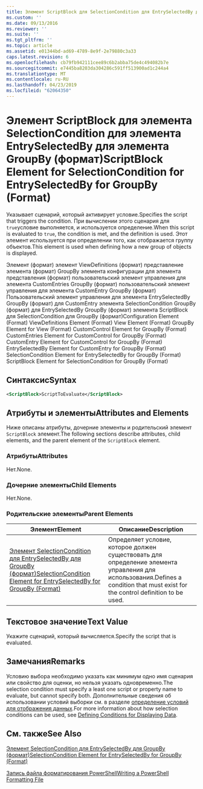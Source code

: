 ```yaml
---
title: Элемент ScriptBlock для SelectionCondition для EntrySelectedBy для GroupBy (формат) | Документация Майкрософт
ms.custom: ''
ms.date: 09/13/2016
ms.reviewer: ''
ms.suite: ''
ms.tgt_pltfrm: ''
ms.topic: article
ms.assetid: e01344bd-ad69-4789-8e9f-2e79880c3a33
caps.latest.revision: 6
ms.openlocfilehash: cb79fb942111cee89c6b2abba75de4c494082b7e
ms.sourcegitcommit: e7445ba8203da304286c591ff513900ad1c244a4
ms.translationtype: MT
ms.contentlocale: ru-RU
ms.lasthandoff: 04/23/2019
ms.locfileid: "62064350"
---
```

# <a name="scriptblock-element-for-selectioncondition-for-entryselectedby-for-groupby-format"></a><span data-ttu-id="507eb-102">Элемент ScriptBlock для элемента SelectionCondition для элемента EntrySelectedBy для элемента GroupBy (формат)</span><span class="sxs-lookup"><span data-stu-id="507eb-102">ScriptBlock Element for SelectionCondition for EntrySelectedBy for GroupBy (Format)</span></span>

<span data-ttu-id="507eb-103">Указывает сценарий, который активирует условие.</span><span class="sxs-lookup"><span data-stu-id="507eb-103">Specifies the script that triggers the condition.</span></span> <span data-ttu-id="507eb-104">При вычислении этого сценария для `true`условие выполняется, и используется определение.</span><span class="sxs-lookup"><span data-stu-id="507eb-104">When this script is evaluated to `true`, the condition is met, and the definition is used.</span></span> <span data-ttu-id="507eb-105">Этот элемент используется при определении того, как отображается группу объектов.</span><span class="sxs-lookup"><span data-stu-id="507eb-105">This element is used when defining how a new group of objects is displayed.</span></span>

<span data-ttu-id="507eb-106">Элемент (формат) элемент ViewDefinitions (формат) представление элемента (формат) GroupBy элемента конфигурации для элемента представления (формат) пользовательский элемент управления для элемента CustomEntries GroupBy (формат) пользовательский элемент управления для элемента CustomEntry GroupBy (формат) Пользовательский элемент управления для элемента EntrySelectedBy GroupBy (формат) для CustomEntry элемента SelectionCondition GroupBy (формат) для EntrySelectedBy GroupBy (формат) элемента ScriptBlock для SelectionCondition для GroupBy (формат)</span><span class="sxs-lookup"><span data-stu-id="507eb-106">Configuration Element (Format) ViewDefinitions Element (Format) View Element (Format) GroupBy Element for View (Format) CustomControl Element for GroupBy (Format) CustomEntries Element for CustomControl for GroupBy (Format) CustomEntry Element for CustomControl for GroupBy (Format) EntrySelectedBy Element for CustomEntry for GroupBy (Format) SelectionCondition Element for EntrySelectedBy for GroupBy (Format) ScriptBlock Element for SelectionCondition for GroupBy (Format)</span></span>

## <a name="syntax"></a><span data-ttu-id="507eb-107">Синтаксис</span><span class="sxs-lookup"><span data-stu-id="507eb-107">Syntax</span></span>

```xml
<ScriptBlock>ScriptToEvaluate</ScriptBlock>
```

## <a name="attributes-and-elements"></a><span data-ttu-id="507eb-108">Атрибуты и элементы</span><span class="sxs-lookup"><span data-stu-id="507eb-108">Attributes and Elements</span></span>

<span data-ttu-id="507eb-109">Ниже описаны атрибуты, дочерние элементы и родительский элемент `ScriptBlock` элемент.</span><span class="sxs-lookup"><span data-stu-id="507eb-109">The following sections describe attributes, child elements, and the parent element of the `ScriptBlock` element.</span></span>

### <a name="attributes"></a><span data-ttu-id="507eb-110">Атрибуты</span><span class="sxs-lookup"><span data-stu-id="507eb-110">Attributes</span></span>

<span data-ttu-id="507eb-111">Нет.</span><span class="sxs-lookup"><span data-stu-id="507eb-111">None.</span></span>

### <a name="child-elements"></a><span data-ttu-id="507eb-112">Дочерние элементы</span><span class="sxs-lookup"><span data-stu-id="507eb-112">Child Elements</span></span>

<span data-ttu-id="507eb-113">Нет.</span><span class="sxs-lookup"><span data-stu-id="507eb-113">None.</span></span>

### <a name="parent-elements"></a><span data-ttu-id="507eb-114">Родительские элементы</span><span class="sxs-lookup"><span data-stu-id="507eb-114">Parent Elements</span></span>

|<span data-ttu-id="507eb-115">Элемент</span><span class="sxs-lookup"><span data-stu-id="507eb-115">Element</span></span>|<span data-ttu-id="507eb-116">Описание</span><span class="sxs-lookup"><span data-stu-id="507eb-116">Description</span></span>|
|-------------|-----------------|
|[<span data-ttu-id="507eb-117">Элемент SelectionCondition для EntrySelectedBy для GroupBy (формат)</span><span class="sxs-lookup"><span data-stu-id="507eb-117">SelectionCondition Element for EntrySelectedBy for GroupBy (Format)</span></span>](./selectioncondition-element-for-entryselectedby-for-groupby-format.md)|<span data-ttu-id="507eb-118">Определяет условие, которое должен существовать для определение элемента управления для использования.</span><span class="sxs-lookup"><span data-stu-id="507eb-118">Defines a condition that must exist for the control definition to be used.</span></span>|

## <a name="text-value"></a><span data-ttu-id="507eb-119">Текстовое значение</span><span class="sxs-lookup"><span data-stu-id="507eb-119">Text Value</span></span>

<span data-ttu-id="507eb-120">Укажите сценарий, который вычисляется.</span><span class="sxs-lookup"><span data-stu-id="507eb-120">Specify the script that is evaluated.</span></span>

## <a name="remarks"></a><span data-ttu-id="507eb-121">Замечания</span><span class="sxs-lookup"><span data-stu-id="507eb-121">Remarks</span></span>

<span data-ttu-id="507eb-122">Условию выбора необходимо указать как минимум одно имя сценария или свойство для оценки, но нельзя указать одновременно.</span><span class="sxs-lookup"><span data-stu-id="507eb-122">The selection condition must specify a least one script or property name to evaluate, but cannot specify both.</span></span> <span data-ttu-id="507eb-123">Дополнительные сведения об использовании условий выборки см. в разделе [определение условий для отображения данных](./defining-conditions-for-displaying-data.md).</span><span class="sxs-lookup"><span data-stu-id="507eb-123">For more information about how selection conditions can be used, see [Defining Conditions for Displaying Data](./defining-conditions-for-displaying-data.md).</span></span>

## <a name="see-also"></a><span data-ttu-id="507eb-124">См. также</span><span class="sxs-lookup"><span data-stu-id="507eb-124">See Also</span></span>

[<span data-ttu-id="507eb-125">Элемент SelectionCondition для EntrySelectedBy для GroupBy (формат)</span><span class="sxs-lookup"><span data-stu-id="507eb-125">SelectionCondition Element for EntrySelectedBy for GroupBy (Format)</span></span>](./selectioncondition-element-for-entryselectedby-for-groupby-format.md)

[<span data-ttu-id="507eb-126">Запись файла форматирования PowerShell</span><span class="sxs-lookup"><span data-stu-id="507eb-126">Writing a PowerShell Formatting File</span></span>](./writing-a-powershell-formatting-file.md)
